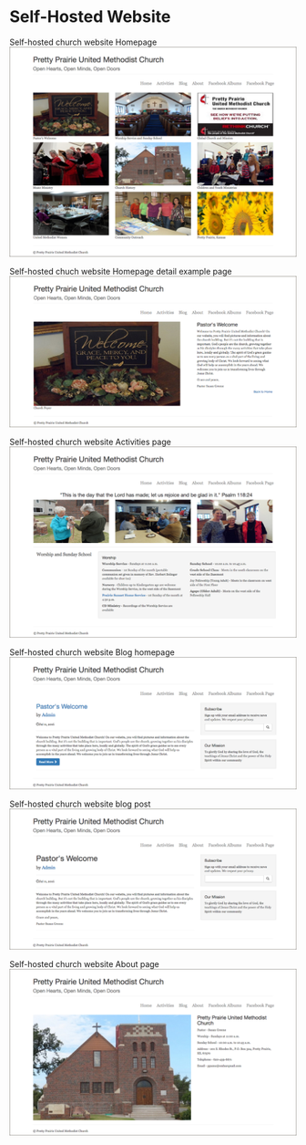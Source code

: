 # Self-Hosted Website

Self-hosted church website Homepage
![](images/self-hosted-church-website-homepage.png)

Self-hosted chuch website Homepage detail example page
![](images/self-hosted-church-website-homepage-detail-example-page.png)

Self-hosted church website Activities page
![](images/self-hosted-church-website-activities-page.png)

Self-hosted church website Blog homepage
![](images/self-hosted-church-website-blog-homepage.png)

Self-hosted church website blog post
![](images/self-hosted-church-website-blog-post.png)

Self-hosted church website About page
![](images/self-hosted-church-website-about-page.png)
